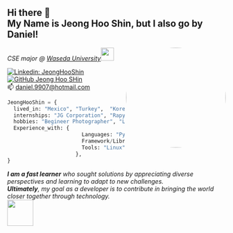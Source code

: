 <h2> Hi there 👋 <br>My Name is Jeong Hoo Shin, but I also go by Daniel!</h2>
<img align='right' src="https://i.ibb.co/NnmTtk2/IMG-9453.jpg" width="230" style="border-radius:50%">
<p><em>CSE major @ <a href="https://www.waseda.jp/top/en/">Waseda University</a><img src="https://media1.giphy.com/media/yJiZ3DRDM2sgLwfFoJ/200w.gif" width="30">

</em></p>

[![Linkedin: JeongHooShin](https://img.shields.io/badge/-JeongHooShin-blue?style=flat-square&logo=Linkedin&logoColor=white&link=https://www.linkedin.com/in/thaianebraga/)](https://www.linkedin.com/in/jeong-hoo-shin-572951227/)
[![GitHub Jeong Hoo SHin](https://img.shields.io/github/followers/9907daniel?label=follow&style=social)](https://github.com/9907daniel)
<br> 📫 daniel.9907@hotmail.com

```python
JeongHooShin = {
  lived_in: "Mexico", "Turkey",  "Korea", "Japan"
  internships: "JG Corporation", "Rapyuta Robotics",
  hobbies: "Begineer Photographer", "Leetcode(?)", "Netflix"
  Experience_with: {
                        Languages: "Python", "HTML", "CSS", "Java"
                        Framework/Libraries: "Django", "Django REST framework", "REST APIs", "OpenCV", "Spring Boot"
                        Tools: "Linux", "Postman", "AWS", "Docker", "Git", "Raspberry Pi", "Grafana", "Google Cloud Platform", "HTTP requests"
                      },
}
```


<em><b>I am a fast learner</b>  who sought solutions by appreciating diverse perspectives and learning to adapt to new challenges. <br><b>Ultimately</b>, my goal as a developer is to contribute in bringing the world closer together through technology. </em><br>
<img src="https://upload.wikimedia.org/wikipedia/commons/thumb/7/7f/Rotating_earth_animated_transparent.gif/220px-Rotating_earth_animated_transparent.gif" width="60"> 
